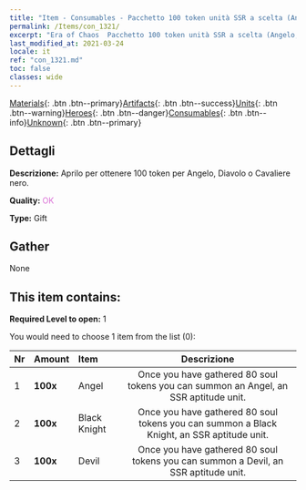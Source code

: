 ```yaml
---
title: "Item - Consumables - Pacchetto 100 token unità SSR a scelta (Angelo, Diavolo, Cavaliere nero)"
permalink: /Items/con_1321/
excerpt: "Era of Chaos  Pacchetto 100 token unità SSR a scelta (Angelo, Diavolo, Cavaliere nero)"
last_modified_at: 2021-03-24
locale: it
ref: "con_1321.md"
toc: false
classes: wide
---
```

 [Materials](/it/Items/){: .btn .btn--primary}[Artifacts](/it/Items/Artifacts/){: .btn .btn--success}[Units](/it/Items/Units/){: .btn .btn--warning}[Heroes](/it/Items/Heroes/){: .btn .btn--danger}[Consumables](/it/Items/Consumables/){: .btn .btn--info}[Unknown](/it/Items/Unknown/){: .btn .btn--primary}

## Dettagli
 **Descrizione:** Aprilo per ottenere 100 token per Angelo, Diavolo o Cavaliere nero.

 **Quality:** <span style="color: #DA70D6">OK</span>

 **Type:** Gift

## Gather

  None

## This item contains:

 **Required Level to open:** 1

 You would need to choose 1 item from the list (0):

  | Nr | Amount |     Item    | Descrizione |
  |:---|:-------|:------------|:-----------:|
  | 1 |  **100x** | Angel | Once you have gathered 80 soul tokens you can summon an Angel, an SSR aptitude unit.  | 
  | 2 |  **100x** | Black Knight | Once you have gathered 80 soul tokens you can summon a Black Knight, an SSR aptitude unit.  | 
  | 3 |  **100x** | Devil | Once you have gathered 80 soul tokens you can summon a Devil, an SSR aptitude unit.  | 
